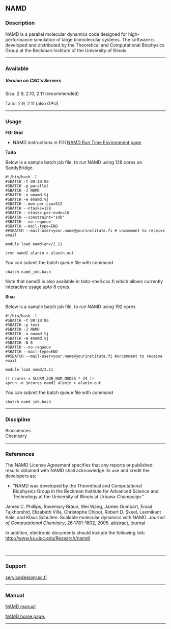 ## NAMD

### Description

NAMD is a parallel molecular dynamics code designed for high-performance
simulation of large biomolecular systems. The software is developed and
distributed by the Theoretical and Computational Biophysics Group at the
Beckman Institute of the University of Illinois.

------------------------------------------------------------------------

### Available

##### Version on CSC's Servers

Sisu: 2.9, 2.10, 2.11 (recommended)

Taito: 2.9, 2.11 (also GPU)

------------------------------------------------------------------------

### Usage

**FGI Grid**

-   NAMD instructions in FGI [NAMD Run Time Environment page]

**Taito**

Below is a sample batch job file, to run NAMD using 128 cores on
SandyBridge.

    #!/bin/bash -l
    #SBATCH -t 00:10:00
    #SBATCH -p parallel
    #SBATCH -J NAMD
    #SBATCH -o onamd.%j
    #SBATCH -e enamd.%j
    #SBATCH --mem-per-cpu=512
    #SBATCH --ntasks=128
    #SBATCH --ntasks-per-node=16
    #SBATCH --constraint="snb"
    #SBATCH --no-requeue
    #SBATCH --mail-type=END
    ##SBATCH --mail-user=your.name@yourinstitute.fi # uncomment to receive email

    module load namd-env/2.11

    srun namd2 alanin > alanin.out

You can submit the batch queue file with command

    sbatch namd_job.bash

Note that namd2 is also available in taito-shell.csc.fi which allows
currently interactive usage upto 8 cores.

**Sisu**

Below is a sample batch job file, to run NAMD using 192 cores.

    #!/bin/bash -l
    #SBATCH -t 00:10:00
    #SBATCH -p test
    #SBATCH -J NAMD
    #SBATCH -o onamd.%j
    #SBATCH -e enamd.%j
    #SBATCH -N 8
    #SBATCH --no-requeue
    #SBATCH --mail-type=END
    ##SBATCH --mail-user=your.name@yourinstitute.fi #uncomment to receive email

    module load namd/2.11

    (( ncores = SLURM_JOB_NUM_NODES * 24 ))
    aprun -n $ncores namd2 alanin > alanin.out

You can submit the batch queue file with command

    sbatch namd_job.bash

------------------------------------------------------------------------

### Discipline

Biosciences  
Chemistry  

------------------------------------------------------------------------

### References

The NAMD License Agreement specifies that any reports or published
results obtained with NAMD shall acknowledge its use and credit the
developers as:

-   "NAMD was developed by the Theoretical and Computational Biophysics
    Group in the Beckman Institute for Advanced Science and Technology
    at the University of Illinois at Urbana-Champaign."

James C. Phillips, Rosemary Braun, Wei Wang, James Gumbart, Emad
Tajkhorshid, Elizabeth Villa, Christophe Chipot, Robert D. Skeel,
Laxmikant Kale, and Klaus Schulten. Scalable molecular dynamics with
NAMD. *Journal of Computational Chemistry*, 26:1781-1802, 2005.
[abstract], [journal]  
  
In addition, electronic documents should include the following link:
<http://www.ks.uiuc.edu/Research/namd/>

 

------------------------------------------------------------------------

### Support

servicedesk@csc.fi

------------------------------------------------------------------------

### Manual

[NAMD manual]

[NAMD home page.]

------------------------------------------------------------------------

  [NAMD Run Time Environment page]: https://confluence.csc.fi/display/fgi/NAMD+Runtime+Environment
  [abstract]: http://www.ks.uiuc.edu/Publications/Papers/abstract.cgi?tbcode=PHIL2005
  [journal]: http://www3.interscience.wiley.com/cgi-bin/abstract/112102010/ABSTRACT
  [NAMD manual]: http://www.ks.uiuc.edu/Research/namd/current/ug/
  [NAMD home page.]: http://www.ks.uiuc.edu/Research/namd/
